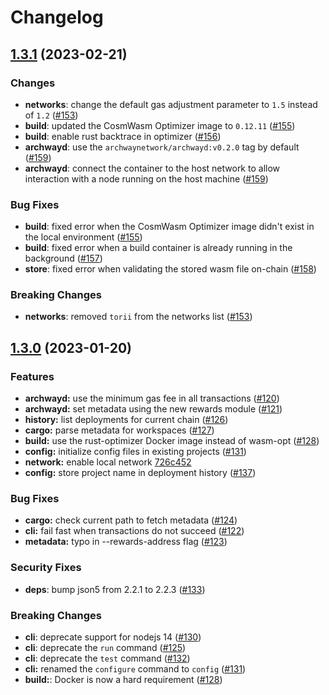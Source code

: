 # Changelog

## [1.3.1](https://github.com/archway-network/archway-cli/compare/1.3.0...1.3.1) (2023-02-21)

### Changes

* **networks**: change the default gas adjustment parameter to `1.5` instead of `1.2` ([#153](https://github.com/archway-network/archway-cli/pull/153))
* **build**: updated the CosmWasm Optimizer image to `0.12.11` ([#155](https://github.com/archway-network/archway-cli/pull/155))
* **build**: enable rust backtrace in optimizer ([#156](https://github.com/archway-network/archway-cli/pull/156))
* **archwayd**: use the `archwaynetwork/archwayd:v0.2.0` tag by default ([#159](https://github.com/archway-network/archway-cli/pull/159))
* **archwayd**: connect the container to the host network to allow interaction with a node running on the host machine ([#159](https://github.com/archway-network/archway-cli/pull/159))

### Bug Fixes

* **build**: fixed error when the CosmWasm Optimizer image didn't exist in the local environment ([#155](https://github.com/archway-network/archway-cli/pull/155))
* **build**: fixed error when a build container is already running in the background ([#157](https://github.com/archway-network/archway-cli/pull/157))
* **store**: fixed error when validating the stored wasm file on-chain ([#158](https://github.com/archway-network/archway-cli/pull/158))

### Breaking Changes

* **networks**: removed `torii` from the networks list ([#153](https://github.com/archway-network/archway-cli/pull/153))

## [1.3.0](https://github.com/archway-network/archway-cli/compare/1.2.3...1.3.0) (2023-01-20)

### Features

* **archwayd:** use the minimum gas fee in all transactions ([#120](https://github.com/archway-network/archway-cli/pull/120))
* **archwayd:** set metadata using the new rewards module ([#121](https://github.com/archway-network/archway-cli/pull/121))
* **history:** list deployments for current chain ([#126](https://github.com/archway-network/archway-cli/pull/126))
* **cargo:** parse metadata for workspaces ([#127](https://github.com/archway-network/archway-cli/pull/127))
* **build:** use the rust-optimizer Docker image instead of wasm-opt ([#128](https://github.com/archway-network/archway-cli/pull/128))
* **config:** initialize config files in existing projects ([#131](https://github.com/archway-network/archway-cli/pull/131))
* **network:** enable local network [726c452](https://github.com/archway-network/archway-cli/commit/726c45272d126ddd355c242aefa209346d3b539d)
* **config:** store project name in deployment history ([#137](https://github.com/archway-network/archway-cli/pull/137))

### Bug Fixes

* **cargo:** check current path to fetch metadata ([#124](https://github.com/archway-network/archway-cli/pull/124))
* **cli:** fail fast when transactions do not succeed ([#122](https://github.com/archway-network/archway-cli/pull/122))
* **metadata:** typo in --rewards-address flag ([#123](https://github.com/archway-network/archway-cli/pull/123))

### Security Fixes

* **deps**: bump json5 from 2.2.1 to 2.2.3 ([#133](https://github.com/archway-network/archway-cli/pull/133))

### Breaking Changes

* **cli**: deprecate support for nodejs 14 ([#130](https://github.com/archway-network/archway-cli/pull/130))
* **cli**: deprecate the `run` command ([#125](https://github.com/archway-network/archway-cli/pull/125))
* **cli**: deprecate the `test` command ([#132](https://github.com/archway-network/archway-cli/pull/132))
* **cli:** renamed the `configure` command to `config` ([#131](https://github.com/archway-network/archway-cli/pull/131))
* **build:**: Docker is now a hard requirement ([#128](https://github.com/archway-network/archway-cli/pull/128))
